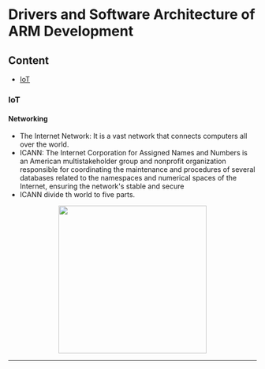 # Drivers and Software Architecture of ARM Development



## Content
* [IoT](IoT)



### IoT
#### Networking 
* The Internet Network: It is a vast network that connects computers all over the world.
* ICANN: The Internet Corporation for Assigned Names and Numbers is an American multistakeholder group and nonprofit organization responsible for coordinating the maintenance and procedures of several databases related to the namespaces and numerical spaces of the Internet, ensuring the network's stable and secure 
* ICANN divide th world to five parts.
<div align='center'>
<img height="300px" src="https://user-images.githubusercontent.com/38363762/163664771-ea8ded89-7990-46e3-90d3-3f1711099c6a.png">
<hr/>
</div>

